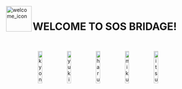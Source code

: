 
<img  align="left" src="https://github.com/user-attachments/assets/9243329e-00a0-4a8f-9a04-41dd2951d32c" height="70" title="welcome_icon">   
    
# WELCOME TO SOS BRIDAGE!

</br>

<p align="center" width = "100%">
    <img src="https://github.com/user-attachments/assets/716e8b88-e1fa-4add-9b9d-b8676cdbfdf3" width="15%" title="kyon">
    <img src="https://github.com/user-attachments/assets/c0094b42-3da4-4dd4-b278-4eb21e294fd1" width="15%" title="yuki_nagato">
    <img src="https://github.com/user-attachments/assets/51549b96-58c0-42f1-bef3-02edd3ba13e8" width="15%" title="haruhi_suzumiya">
    <img src="https://github.com/user-attachments/assets/5bfb5a5b-8543-47d3-85b2-c86b8384bd7f" width="15%" title="mikuru_asahina">
    <img src="https://github.com/user-attachments/assets/4845a537-bdbc-41e5-b06b-a3682f909ebe" width="15%" title="itsuki_koizumi">
</p>
